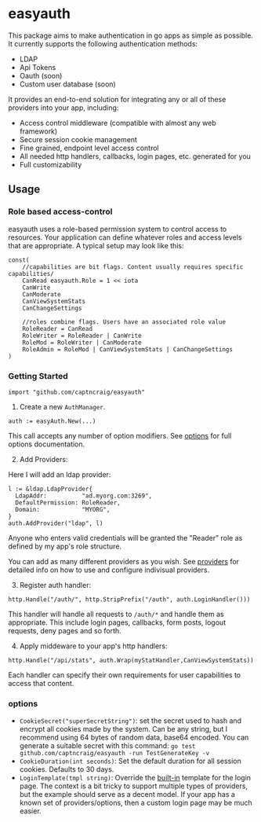 # easyauth
This package aims to make authentication in go apps as simple as possible. It currently supports the following authentication methods:

- LDAP
- Api Tokens
- Oauth (soon)
- Custom user database (soon)

It provides an end-to-end solution for integrating any or all of these providers into your app, including:

- Access control middleware (compatible with almost any web framework)
- Secure session cookie management
- Fine grained, endpoint level access control
- All needed http handlers, callbacks, login pages, etc. generated for you
- Full customizability

## Usage

### Role based access-control
easyauth uses a role-based permission system to control access to resources. Your application can define whatever roles and access levels that are appropriate. A typical setup may look like this:

```
const(
    //capabilities are bit flags. Content usually requires specific capabilities/
    CanRead easyauth.Role = 1 << iota
    CanWrite
    CanModerate
    CanViewSystemStats
    CanChangeSettings

    //roles combine flags. Users have an associated role value
    RoleReader = CanRead
    RoleWriter = RoleReader | CanWrite
    RoleMod = RoleWriter | CanModerate
    RoleAdmin = RoleMod | CanViewSystemStats | CanChangeSettings 
)
```

### Getting Started

`import "github.com/captncraig/easyauth"`

1. Create a new `AuthManager`.

  ```
  auth := easyAuth.New(...)
  ```
  This call accepts any number of option modifiers. See [options](#options) for full options documentation.

2. Add Providers:

  Here I will add an ldap provider:

  ```
l := &ldap.LdapProvider{
    LdapAddr:          "ad.myorg.com:3269",
    DefaultPermission: RoleReader,
    Domain:            "MYORG",
}
auth.AddProvider("ldap", l)
  ```

  Anyone who enters valid credentials will be granted the "Reader" role as defined by my app's role structure.

  You can add as many different providers as you wish. See [providers](#providers) for detailed info on how to use and configure indivisual providers.

3. Register auth handler:

  ```
http.Handle("/auth/", http.StripPrefix("/auth", auth.LoginHandler()))
  ```

  This handler will handle all requests to `/auth/*` and handle them as appropriate. This include login pages,
callbacks, form posts, logout requests, deny pages and so forth.

4. Apply middeware to your app's http handlers:
  ```
http.Handle("/api/stats", auth.Wrap(myStatHandler,CanViewSystemStats))
  ```
  Each handler can specify their own requirements for user capabilities to access that content.

### options

- `CookieSecret("superSecretString")`: set the secret used to hash and encrypt all cookies made by the system. Can be any string, but I recommend using 64 bytes of random data, base64 encoded.
You can generate a suitable secret with this command: `go test github.com/captncraig/easyauth -run TestGenerateKey -v`
- `CookieDuration(int seconds)`: Set the default duration for all session cookies. Defaults to 30 days.
- `LoginTemplate(tmpl string)`: Override the [built-in](https://github.com/captncraig/easyauth/blob/master/template.go) template for the login page. The context is a bit tricky to support multiple types of providers, but the example should serve as a decent model. If your app has a known set of providers/options, then a custom login page may be much easier.

